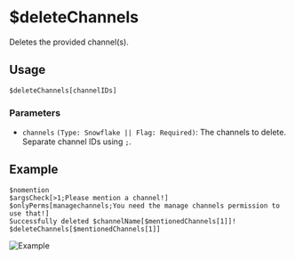 # $deleteChannels
Deletes the provided channel(s).

## Usage
```
$deleteChannels[channelIDs]
```

### Parameters
- `channels` `(Type: Snowflake || Flag: Required)`: The channels to delete. Separate channel IDs using `;`.

## Example
```
$nomention
$argsCheck[>1;Please mention a channel!]
$onlyPerms[managechannels;You need the manage channels permission to use that!]
Successfully deleted $channelName[$mentionedChannels[1]]!
$deleteChannels[$mentionedChannels[1]]
```

![Example](https://user-images.githubusercontent.com/69215413/122830487-65478980-d2b6-11eb-948b-652dd3800ff2.png)
